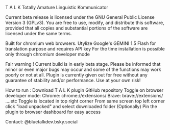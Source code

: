 T A L K
Totally Amature Linguistic Kommunicator

Current beta release is licensed under the GNU General Public License Version 3 (GPLv3). 
You are free to use, modify, and distribute this software, provided that all copies and 
substantial portions of the software are licensed under the same terms.

Built for chromium web browsers.
Utylize Google's GEMINI 1.5 Flash for translation purpose and requires API key
For the time installation is possible only through chromium developer mode

Fair warning !
Current build is in early beta stage. Please be informed that minor or even major bugs may
occur and some of the functions may work poorly or not at all. Plugin is currently given
out for free without any guarantee of stability and/or performance. Use at your own risk!

How to run :
Download T A L K plugin GitHub repository
Toggle on browser developer mode:
Chrome: chrome://extensions/ Brave: brave://extensions/ ....etc
Toggle is located in top right corner
From same screen top left corner click "load unpacked" and select downloaded folder
(Optionally) Pin the plugin to browser dashboard for easy access

Contact: @bluetalkdev.bsky.social
